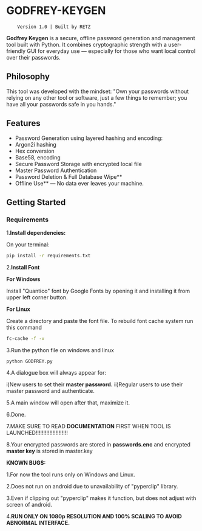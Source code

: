 # GODFREY-KEYGEN

        Version 1.0 | Built by RETZ

**Godfrey Keygen** is a secure, offline password generation and management tool built with Python. 
It combines cryptographic strength with a user-friendly GUI for everyday use — especially for those who want local control over their passwords.

## Philosophy

This tool was developed with the mindset:
"Own your passwords without relying on any other tool or software, just a few things to remember; you have all your passwords safe in you hands."



## Features

- Password Generation using layered hashing and encoding:
- Argon2i hashing
- Hex conversion
- Base58, encoding 
- Secure Password Storage with encrypted local file
- Master Password Authentication
- Password Deletion & Full Database Wipe**
- Offline Use** — No data ever leaves your machine.

## Getting Started

### Requirements

1.**Install dependencies:**

On your terminal:

```bash
pip install -r requirements.txt
```


2.**Install Font**

**For Windows**

Install "Quantico" font by Google Fonts by opening it and installing it from upper left corner button.

**For Linux**

Create a directory and paste the font file.
To rebuild font cache system run this command

```bash
fc-cache -f -v
```

3.Run the python file on windows and linux
```
python GODFREY.py
```

4.A dialogue box will always appear for:

i)New users to set their **master password.**
ii)Regular users to use their master password and authenticate.

5.A main window will open after that, maximize it.

6.Done.

7.MAKE SURE TO READ **DOCUMENTATION** FIRST WHEN TOOL IS LAUNCHED!!!!!!!!!!!!!!!!!!!!!

8.Your encrypted passwords are stored in **passwords.enc** and encrypted **master key** is stored in master.key

**KNOWN BUGS:**

1.For now the tool runs only on Windows and Linux.

2.Does not run on android due to unavailability of "pyperclip" library.

3.Even if clipping out "pyperclip" makes it function, but does not adjust with screen of android.

4.**RUN ONLY ON 1080p RESOLUTION AND 100% SCALING TO AVOID ABNORMAL INTERFACE.**

